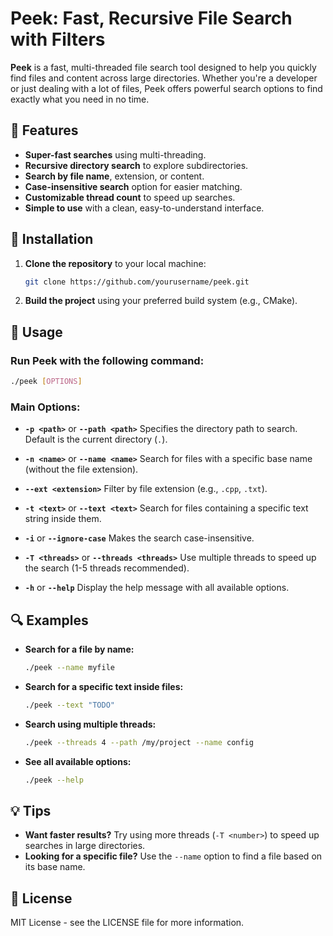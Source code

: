 # Peek: Fast, Recursive File Search with Filters

**Peek** is a fast, multi-threaded file search tool designed to help you quickly find files and content across large directories. Whether you're a developer or just dealing with a lot of files, Peek offers powerful search options to find exactly what you need in no time.

## 🚀 Features

* **Super-fast searches** using multi-threading.
* **Recursive directory search** to explore subdirectories.
* **Search by file name**, extension, or content.
* **Case-insensitive search** option for easier matching.
* **Customizable thread count** to speed up searches.
* **Simple to use** with a clean, easy-to-understand interface.

## 🔧 Installation

1. **Clone the repository** to your local machine:

   ```bash
   git clone https://github.com/yourusername/peek.git
   ```

2. **Build the project** using your preferred build system (e.g., CMake).

## 🧾 Usage

### Run Peek with the following command:

```bash
./peek [OPTIONS]
```

### Main Options:

* **`-p <path>`** or **`--path <path>`**
  Specifies the directory path to search. Default is the current directory (`.`).

* **`-n <name>`** or **`--name <name>`**
  Search for files with a specific base name (without the file extension).

* **`--ext <extension>`**
  Filter by file extension (e.g., `.cpp`, `.txt`).

* **`-t <text>`** or **`--text <text>`**
  Search for files containing a specific text string inside them.

* **`-i`** or **`--ignore-case`**
  Makes the search case-insensitive.

* **`-T <threads>`** or **`--threads <threads>`**
  Use multiple threads to speed up the search (1-5 threads recommended).

* **`-h`** or **`--help`**
  Display the help message with all available options.

## 🔍 Examples

* **Search for a file by name:**

  ```bash
  ./peek --name myfile
  ```

* **Search for a specific text inside files:**

  ```bash
  ./peek --text "TODO"
  ```

* **Search using multiple threads:**

  ```bash
  ./peek --threads 4 --path /my/project --name config
  ```

* **See all available options:**

  ```bash
  ./peek --help
  ```

## 💡 Tips

* **Want faster results?** Try using more threads (`-T <number>`) to speed up searches in large directories.
* **Looking for a specific file?** Use the `--name` option to find a file based on its base name.

## 📄 License

MIT License - see the LICENSE file for more information.

